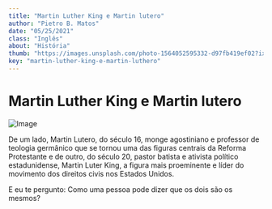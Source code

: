 ```yaml
---
title: "Martin Luther King e Martin lutero"
author: "Pietro B. Matos"
date: "05/25/2021"
class: "Inglês"
about: "História"
thumb: "https://images.unsplash.com/photo-1564052595332-d97fb419ef02?ixlib=rb-1.2.1&ixid=MnwxMjA3fDB8MHxwaG90by1wYWdlfHx8fGVufDB8fHx8&auto=format&fit=crop&w=503&q=80"
key: "martin-luther-king-e-martin-luthero"
---
```


# Martin Luther King e Martin lutero

![Image](https://static.dw.com/image/41113410_303.jpg)

De um lado, Martin Lutero, do século 16, monge agostiniano e professor de teologia germânico que se tornou uma das figuras centrais da Reforma Protestante e de outro, do século 20, pastor batista e ativista político estadunidense, Martin Luter King, a figura mais proeminente e líder do movimento dos direitos civis nos Estados Unidos.

E eu te pergunto: Como uma pessoa pode dizer que os dois são os mesmos?
